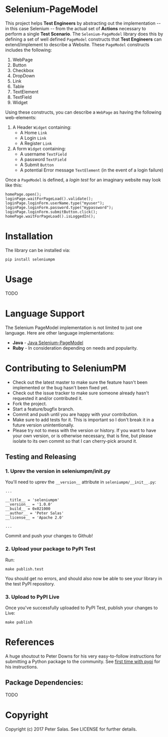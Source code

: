 Selenium-PageModel
==================

This project helps **Test Engineers** by abstracting out the implementation -- in this case Selenium -- from the actual set of **Actions** necessary to perform a single **Test Scenario**. The `Selenium-PageModel` library does this by defining a set of well defined `PageModel` constructs that **Test Engineers** can extend/implement to describe a Website. These `PageModel` constructs includes the following:

1. WebPage
2. Button
3. Checkbox
4. DropDown
6. Link
7. Table
8. TextElement
9. TextField
10. Widget

Using these constructs, you can describe a `WebPage` as having the following web-elements:

1. A Header `Widget` containing:
	* A Home `Link`
	* A Login `Link`
	* A Register `Link`
2. A form `Widget` containing:
	* A username `TextField`
	* A password `TextField`
	* A Submit `Button`
	* A potential Error message `TextElement` (in the event of a login failure)

Once a `PageModel` is defined, a _login test_ for an imaginary website may look like this:

	homePage.open();
	loginPage.waitForPageLoad().validate();
	loginPage.loginForm.userName.type("myuser");
	loginPage.loginForm.password.type("mypassword");
	loginPage.loginForm.submitButton.click();
	homePage.waitForPageLoad().isLoggedIn();

# Installation

The library can be installed via:

	pip install seleniumpm

# Usage

TODO

# Language Support

The Selenium PageModel implementation is not limited to just one language. Here are other language implementations:

* **Java** - [Java Selenium-PageModel](https://github.com/gradeawarrior/selenium-pagemodel)
* **Ruby** - In consideration depending on needs and popularity.


# Contributing to SeleniumPM
 
* Check out the latest master to make sure the feature hasn't been implemented or the bug hasn't been fixed yet.
* Check out the issue tracker to make sure someone already hasn't requested it and/or contributed it.
* Fork the project.
* Start a feature/bugfix branch.
* Commit and push until you are happy with your contribution.
* Make sure to add tests for it. This is important so I don't break it in a future version unintentionally.
* Please try not to mess with the version or history. If you want to have your own version, or is otherwise necessary, that is fine, but please isolate to its own commit so that I can cherry-pick around it.

## Testing and Releasing

### 1. Uprev the version in seleniumpm/__init__.py

You'll need to uprev the `__version__` attribute in `seleniumpm/__init__.py`:

	...
	
	__title__ = 'seleniumpm'
	__version__ = '1.0.0'
	__build__ = 0x021000
	__author__ = 'Peter Salas'
	__license__ = 'Apache 2.0'
	
	...
	
Commit and push your changes to Github!

### 2. Upload your package to PyPI Test

Run:

	make publish.test
	
You should get no errors, and should also now be able to see your library in the test PyPI repository.

### 3. Upload to PyPI Live

Once you've successfully uploaded to PyPI Test, publish your changes to Live:

	make publish

# References

A huge shoutout to Peter Downs for his very easy-to-follow instructions for submitting a Python package to the community. See [first time with pypi](http://peterdowns.com/posts/first-time-with-pypi.html) for his instructions.

## Package Dependencies:

TODO

# Copyright

Copyright (c) 2017 Peter Salas. See LICENSE for
further details.